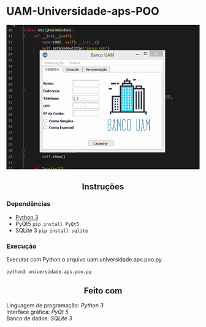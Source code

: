 # UAM-Universidade-aps-POO
![result.gif](https://github.com/Gttz/UAM-Universidade-aps-POO/blob/master/poo.gif)

<h2 align='center'>Instruções</h2>

### Dependências
- [Python 3](https://www.python.org/downloads/)   
- PyQt5 
  ``` pip install PyQt5 ```
- SQLite 3
  ``` pip install sqlite ```
### Execução
Executar com Python o arquivo uam.universidade.aps.poo.py

```python3 universidade.aps.poo.py```  

<h2 align='center'>Feito com</h2> 

Linguagem de programação: *Python 3*  
Interface gráfica: *PyQt 5*  
Banco de dados: *SQLite 3* 
